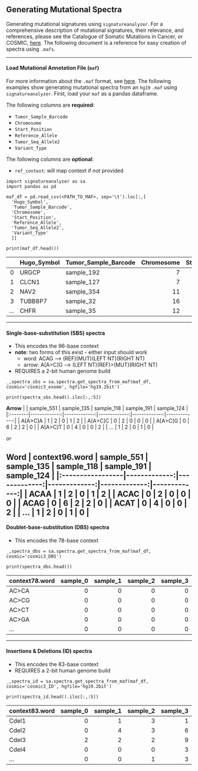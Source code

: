 ## Generating Mutational Spectra

Generating mutational signatures using  `signatureanalyzer`. For a comprehensive  description of mutational signatures, their relevance, and references, please see the Catalogue of Somatic Mutations in Cancer, or COSMIC, [here](https://cancer.sanger.ac.uk/cosmic/signatures). The following document is a reference for easy creation of spectra using `.mafs`.

---

#### Load Mutational Annotation File (`maf`)

For more information about the `.maf` format, see [here](https://docs.gdc.cancer.gov/Data/File_Formats/MAF_Format/). The following examples show generating mutational spectra from an `hg19` `.maf` using `signatureanalyzer`. First, load your `maf` as a pandas dataframe.

The following columns are **required**:
* `Tumor_Sample_Barcode`
* `Chromosome`
* `Start_Position`
* `Reference_Allele`
* `Tumor_Seq_Allele2`
* `Variant_Type`

The following columns are **optional**:
* `ref_context`: will map context if not provided

```{python}
import signatureanalyzer as sa
import pandas as pd

maf_df = pd.read_csv(<PATH_TO_MAF>, sep='\t').loc[:,[
  'Hugo_Symbol',
  'Tumor_Sample_Barcode',
  'Chromosome',
  'Start_Position',
  'Reference_Allele',
  'Tumor_Seq_Allele2',
  'Variant_Type'
  ]]

print(maf_df.head())
```
|    | Hugo_Symbol   | Tumor_Sample_Barcode   |   Chromosome |   Start_Position | Reference_Allele   | Tumor_Seq_Allele2   | Variant_Type   |
|---:|:--------------|:-----------------------|-------------:|-----------------:|:-------------------|:--------------------|:---------------|
|  0 | URGCP         | sample_192             |            7 |         43916856 | C                  | A                   | SNP            |
|  1 | CLCN1         | sample_127             |            7 |        143048832 | C                  | A                   | SNP            |
|  2 | NAV2          | sample_354             |           11 |         20113762 | A                  | G                   | SNP            |
|  3 | TUBB8P7       | sample_32              |           16 |         90162224 | G                  | T                   | SNP            |
|  ... | CHFR          | sample_35              |           12 |        133438086 | C                  | A                   | SNP            |

---

#### Single-base-substitution (SBS) spectra
* This encodes the 96-base context
* **note**: two forms of this exist - either input should work
  * word: ACAG --> (REF)(MUT)(LEFT NT)(RIGHT NT)
  * arrow: A[A>C]G --> (LEFT NT)(REF)>(MUT)(RIGHT NT)
* REQUIRES a 2-bit human genome build

```
_,spectra_sbs = sa.spectra.get_spectra_from_maf(maf_df, cosmic='cosmic3_exome', hgfile='hg19.2bit')

print(spectra_sbs.head().iloc[:,:5])
```
**Arrow**
|         |   sample_551 |   sample_135 |   sample_118 |   sample_191 |   sample_124 |
|:--------|-------------:|-------------:|-------------:|-------------:|-------------:|
| A[A>C]A |            1 |            2 |            0 |            1 |            2 |
| A[A>C]C |            0 |            2 |            0 |            0 |            0 |
| A[A>C]G |            0 |            6 |            2 |            2 |            0 |
| A[A>C]T |            0 |            4 |            0 |            0 |            2 |
| ... |            1 |            2 |            0 |            1 |            0 |

_or_

**Word**
| context96.word   |   sample_551 |   sample_135 |   sample_118 |   sample_191 |   sample_124 |
|:-----------------|-------------:|-------------:|-------------:|-------------:|-------------:|
| ACAA             |            1 |            2 |            0 |            1 |            2 |
| ACAC             |            0 |            2 |            0 |            0 |            0 |
| ACAG             |            0 |            6 |            2 |            2 |            0 |
| ACAT             |            0 |            4 |            0 |            0 |            2 |
| ...             |            1 |            2 |            0 |            1 |            0 |
---

#### Doublet-base-substitution (DBS) spectra
* This encodes the 78-base context

```
_,spectra_dbs = sa.spectra.get_spectra_from_maf(maf_df, cosmic='cosmic3_DBS')

print(spectra_dbs.head())
```

| context78.word   |   sample_0 |   sample_1 |   sample_2 |   sample_3 |   sample_4 |
|:-----------------|-----------:|-----------:|-----------:|-----------:|-----------:|
| AC>CA            |          0 |          0 |          0 |          0 |          0 |
| AC>CG            |          0 |          0 |          0 |          0 |          0 |
| AC>CT            |          0 |          0 |          0 |          0 |          0 |
| AC>GA            |          0 |          0 |          0 |          0 |          0 |
| ...            |          0 |          0 |          0 |          0 |          0 |

---

#### Insertions & Deletions (ID) spectra
* This encodes the 83-base context
* REQUIRES a 2-bit human genome build

```
_,spectra_id = sa.spectra.get_spectra_from_maf(maf_df, cosmic='cosmic3_ID', hgfile='hg19.2bit')

print(spectra_id.head().iloc[:,:5])
```

| context83.word   |   sample_0 |   sample_1 |   sample_2 |   sample_3 |   sample_4 |
|:-----------------|-----------:|-----------:|-----------:|-----------:|-----------:|
| Cdel1            |          0 |          1 |          3 |          1 |          0 |
| Cdel2            |          0 |          4 |          3 |          6 |          0 |
| Cdel3            |          2 |          2 |          2 |          9 |          0 |
| Cdel4            |          0 |          0 |          0 |          3 |          0 |
| ...            |          0 |          0 |          1 |          3 |          0 |
